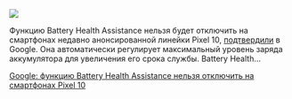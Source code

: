 <!--2025-08-24 11:56:53-->
<div class="yb">
  <div class="rss habr"><img src="https://habrastorage.org/webt/jl/eb/te/jlebtejy6su1ynr8k0r70duo414.jpeg" /><p>Функцию Battery Health Assistance нельзя будет отключить на смартфонах недавно анонсированной линейки Pixel 10, <a href="https://www.androidauthority.com/google-pixel-10-battery-health-assistance-3585863/" rel="noopener noreferrer nofollow">подтвердили</a> в Google. Она автоматически регулирует максимальный уровень заряда аккумулятора для увеличения его срока службы. Battery Health... <p class="titl"><a href="https://habr.com/ru/news/940224/?utm_source=habrahabr&utm_medium=rss&utm_campaign=940224">Google: функцию Battery Health Assistance нельзя отключить на смартфонах Pixel 10</a></p></div>
</div>
